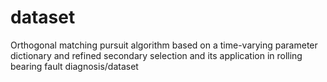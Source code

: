 # dataset
Orthogonal matching pursuit algorithm based on a time-varying parameter dictionary and refined secondary selection and its application in rolling bearing fault diagnosis/dataset
